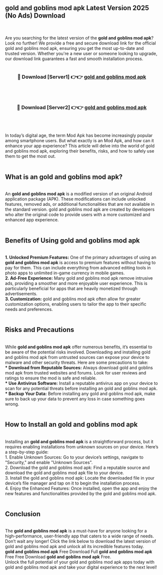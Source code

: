 ## gold and goblins mod apk Latest Version 2025 (No Ads) Download
<br><br>
Are you searching for the latest version of the <strong>gold and goblins mod apk</strong>? Look no further! We provide a free and secure download link for the official gold and goblins mod apk, ensuring you get the most up-to-date and trusted version. Whether you're a new user or someone looking to upgrade, our download link guarantees a fast and smooth installation process.
<br>
<br>
<div align="center">
<h3>🔴 Download [Server1] 👉👉 <a href="https://modyolo.store/gold_and_goblins_mod_apk">gold and goblins mod apk</a></h3><br>
<br>
<h3>🔴 Download [Server2] 👉👉 <a href="https://modyolo.store/gold_and_goblins_mod_apk">gold and goblins mod apk</a></h3><br>
</div>
<br>
<br>
In today’s digital age, the term Mod Apk has become increasingly popular among smartphone users. But what exactly is an Mod Apk, and how can it enhance your app experience? This article will delve into the world of gold and goblins mod apk, exploring their benefits, risks, and how to safely use them to get the most out.
<br>
<br>
<h2>What is an gold and goblins mod apk?</h2>
<br>
An <strong>gold and goblins mod apk</strong> is a modified version of an original Android application package (APK). These modifications can include unlocked features, removed ads, or additional functionalities that are not available in the standard version. gold and goblins mod apk are created by developers who alter the original code to provide users with a more customized and enhanced app experience.
<br>
<br>
<h2>Benefits of Using gold and goblins mod apk</h2>
<br>
<strong> 1. Unlocked Premium Features:</strong> One of the primary advantages of using an <strong>gold and goblins mod apk</strong> is access to premium features without having to pay for them. This can include everything from advanced editing tools in photo apps to unlimited in-game currency in mobile games.
<br>
<strong> 2. Ad-Free Experience:</strong> Many gold and goblins mod apk remove intrusive ads, providing a smoother and more enjoyable user experience. This is particularly beneficial for apps that are heavily monetized through advertisements.
<br>
<strong> 3. Customization:</strong> gold and goblins mod apk often allow for greater customization options, enabling users to tailor the app to their specific needs and preferences.
<br>
<br>
<h2>Risks and Precautions</h2>
<br>
While <strong>gold and goblins mod apk</strong> offer numerous benefits, it’s essential to be aware of the potential risks involved. Downloading and installing gold and goblins mod apk from untrusted sources can expose your device to malware and other security threats. Here are some precautions to take:
<br>
<strong> * Download from Reputable Sources:</strong> Always download gold and goblins mod apk from trusted websites and forums. Look for user reviews and ratings to ensure the mod is safe and reliable.
<br>
<strong> * Use Antivirus Software:</strong> Install a reputable antivirus app on your device to scan for any potential threats before installing an gold and goblins mod apk.
<br>
<strong> * Backup Your Data:</strong> Before installing any gold and goblins mod apk, make sure to back up your data to prevent any loss in case something goes wrong.
<br>
<br>
<h2>How to Install an gold and goblins mod apk</h2>
<br>
Installing an <strong>gold and goblins mod apk</strong> is a straightforward process, but it requires enabling installations from unknown sources on your device. Here’s a step-by-step guide:
<br>
 1. Enable Unknown Sources: Go to your device’s settings, navigate to "Security," and enable "Unknown Sources".
<br>
 2. Download the gold and goblins mod apk: Find a reputable source and download the gold and goblins mod apk file to your device.
<br>
 3. Install the gold and goblins mod apk: Locate the downloaded file in your device’s file manager and tap on it to begin the installation process.
<br>
 4. Enjoy the Enhanced Features: Once installed, open the app and enjoy the new features and functionalities provided by the gold and goblins mod apk.
<br>
<br>
<h2><strong>Conclusion</strong></h2>
<br>
The <strong>gold and goblins mod apk</strong> is a must-have for anyone looking for a high-performance, user-friendly app that caters to a wide range of needs. Don’t wait any longer! Click the link below to download the latest version of gold and goblins mod apk and unlock all its incredible features today.
<br>
<strong>gold and goblins mod apk</strong> Free Download Full <strong>gold and goblins mod apk</strong> Free Free Download <strong>gold and goblins mod apk</strong> Free.
<br>
Unlock the full potential of your gold and goblins mod apk apps today with gold and goblins mod apk and take your digital experience to the next level!

